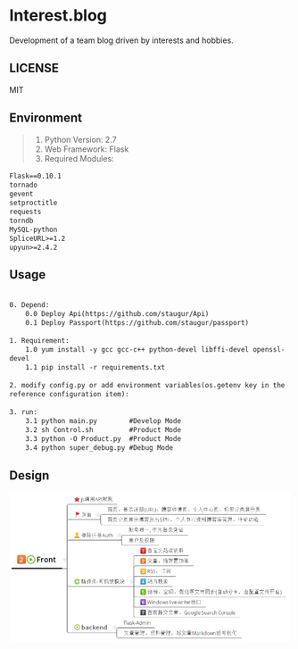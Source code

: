 # Interest.blog
Development of a team blog driven by interests and hobbies.

## LICENSE
MIT

## Environment
> 1. Python Version: 2.7
> 2. Web Framework: Flask
> 3. Required Modules:

```
Flask==0.10.1
tornado
gevent
setproctitle
requests
torndb
MySQL-python
SpliceURL>=1.2
upyun>=2.4.2
```

## Usage

```

0. Depend:
    0.0 Deploy Api(https://github.com/staugur/Api)
    0.1 Deploy Passport(https://github.com/staugur/passport)

1. Requirement:
    1.0 yum install -y gcc gcc-c++ python-devel libffi-devel openssl-devel
    1.1 pip install -r requirements.txt

2. modify config.py or add environment variables(os.getenv key in the reference configuration item):

3. run:
    3.1 python main.py        #Develop Mode
    3.2 sh Control.sh         #Product Mode
    3.3 python -O Product.py  #Product Mode
    3.4 python super_debug.py #Debug Mode

```

## Design
![Design][1]

[1]: ./misc/design.png

